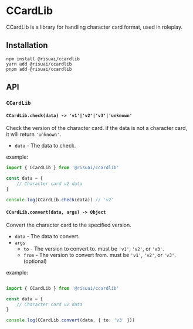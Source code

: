 # CCardLib

CCardLib is a library for handling character card format, used in roleplay.

## Installation

```
npm install @risuai/ccardlib
yarn add @risuai/ccardlib
pnpm add @risuai/ccardlib
```

## API

### `CCardLib`

#### `CCardLib.check(data) -> 'v1'|'v2'|'v3'|'unknown'`

Check the version of the character card.
if the data is not a character card, it will return `'unknown'`.

- `data` - The data to check.

example:
```typescript
import { CCardLib } from '@risuai/ccardlib'

const data = {
    // Character card v2 data
}

console.log(CCardLib.check(data)) // 'v2'
```

#### `CCardLib.convert(data, args) -> Object`

Convert the character card to the specified version.

- `data` - The data to convert.
- `args`
    - `to` - The version to convert to. must be `'v1'`, `'v2'`, or `'v3'`.
    - `from` - The version to convert from. must be `'v1'`, `'v2'`, or `'v3'`. (optional)

example:

```typescript

import { CCardLib } from '@risuai/ccardlib'

const data = {
    // Character card v2 data
}

console.log(CCardLib.convert(data, { to: 'v3' }))
```
